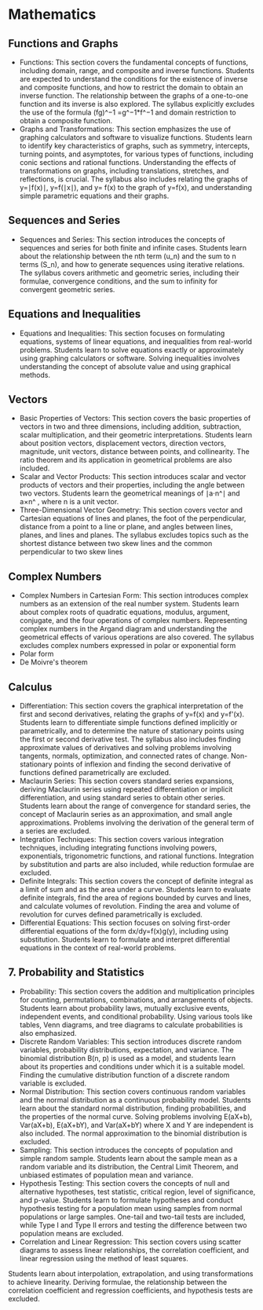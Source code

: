 # Mathematics

## Functions and Graphs
- Functions: This section covers the fundamental concepts of functions, including domain, range, and composite and inverse functions.  Students are expected to understand the conditions for the existence of inverse and composite functions, and how to restrict the domain to obtain an inverse function.  The relationship between the graphs of a one-to-one function and its inverse is also explored.  The syllabus explicitly excludes the use of the formula (fg)^−1 =g^−1*f^−1 and domain restriction to obtain a composite function.    
- Graphs and Transformations: This section emphasizes the use of graphing calculators and software to visualize functions. Students learn to identify key characteristics of graphs, such as symmetry, intercepts, turning points, and asymptotes, for various types of functions, including conic sections and rational functions.  Understanding the effects of transformations on graphs, including translations, stretches, and reflections, is crucial.  The syllabus also includes relating the graphs of y=∣f(x)∣, y=f(∣x∣), and y= f(x) to the graph of y=f(x), and understanding simple parametric equations and their graphs.    


## Sequences and Series
- Sequences and Series: This section introduces the concepts of sequences and series for both finite and infinite cases. Students learn about the relationship between the nth term (u_n) and the sum to n terms (S_n), and how to generate sequences using iterative relations.  The syllabus covers arithmetic and geometric series, including their formulae, convergence conditions, and the sum to infinity for convergent geometric series.

## Equations and Inequalities
- Equations and Inequalities: This section focuses on formulating equations, systems of linear equations, and inequalities from real-world problems. Students learn to solve equations exactly or approximately using graphing calculators or software.  Solving inequalities involves understanding the concept of absolute value and using graphical methods. 

## Vectors
- Basic Properties of Vectors: This section covers the basic properties of vectors in two and three dimensions, including addition, subtraction, scalar multiplication, and their geometric interpretations.  Students learn about position vectors, displacement vectors, direction vectors, magnitude, unit vectors, distance between points, and collinearity.  The ratio theorem and its application in geometrical problems are also included.    
- Scalar and Vector Products: This section introduces scalar and vector products of vectors and their properties, including the angle between two vectors.  Students learn the geometrical meanings of ∣a⋅n^∣ and a×n^ , where n is a unit vector.    
- Three-Dimensional Vector Geometry: This section covers vector and Cartesian equations of lines and planes, the foot of the perpendicular, distance from a point to a line or plane, and angles between lines, planes, and lines and planes.  The syllabus excludes topics such as the shortest distance between two skew lines and the common perpendicular to two skew lines

## Complex Numbers
- Complex Numbers in Cartesian Form: This section introduces complex numbers as an extension of the real number system.  Students learn about complex roots of quadratic equations, modulus, argument, conjugate, and the four operations of complex numbers.  Representing complex numbers in the Argand diagram and understanding the geometrical effects of various operations are also covered.  The syllabus excludes complex numbers expressed in polar or exponential form
- Polar form
- De Moivre's theorem

## Calculus
- Differentiation: This section covers the graphical interpretation of the first and second derivatives, relating the graphs of y=f(x) and y=f'(x).  Students learn to differentiate simple functions defined implicitly or parametrically, and to determine the nature of stationary points using the first or second derivative test.  The syllabus also includes finding approximate values of derivatives and solving problems involving tangents, normals, optimization, and connected rates of change.  Non-stationary points of inflexion and finding the second derivative of functions defined parametrically are excluded.    
- Maclaurin Series: This section covers standard series expansions, deriving Maclaurin series using repeated differentiation or implicit differentiation, and using standard series to obtain other series.  Students learn about the range of convergence for standard series, the concept of Maclaurin series as an approximation, and small angle approximations.  Problems involving the derivation of the general term of a series are excluded.    
- Integration Techniques: This section covers various integration techniques, including integrating functions involving powers, exponentials, trigonometric functions, and rational functions.  Integration by substitution and parts are also included, while reduction formulae are excluded.    
- Definite Integrals: This section covers the concept of definite integral as a limit of sum and as the area under a curve.  Students learn to evaluate definite integrals, find the area of regions bounded by curves and lines, and calculate volumes of revolution.  Finding the area and volume of revolution for curves defined parametrically is excluded.    
- Differential Equations: This section focuses on solving first-order differential equations of the form dx/dy=f(x)g(y), including using substitution.  Students learn to formulate and interpret differential equations in the context of real-world problems.

## 7. Probability and Statistics
- Probability: This section covers the addition and multiplication principles for counting, permutations, combinations, and arrangements of objects.  Students learn about probability laws, mutually exclusive events, independent events, and conditional probability.  Using various tools like tables, Venn diagrams, and tree diagrams to calculate probabilities is also emphasized.    
- Discrete Random Variables: This section introduces discrete random variables, probability distributions, expectation, and variance.  The binomial distribution B(n, p) is used as a model, and students learn about its properties and conditions under which it is a suitable model.  Finding the cumulative distribution function of a discrete random variable is excluded.    
- Normal Distribution: This section covers continuous random variables and the normal distribution as a continuous probability model.  Students learn about the standard normal distribution, finding probabilities, and the properties of the normal curve.  Solving problems involving E(aX+b), Var(aX+b), E(aX+bY), and Var(aX+bY) where X and Y are independent is also included.  The normal approximation to the binomial distribution is excluded.    
- Sampling: This section introduces the concepts of population and simple random sample.  Students learn about the sample mean as a random variable and its distribution, the Central Limit Theorem, and unbiased estimates of population mean and variance.    
- Hypothesis Testing: This section covers the concepts of null and alternative hypotheses, test statistic, critical region, level of significance, and p-value.  Students learn to formulate hypotheses and conduct hypothesis testing for a population mean using samples from normal populations or large samples.  One-tail and two-tail tests are included, while Type I and Type II errors and testing the difference between two population means are excluded.    
- Correlation and Linear Regression: This section covers using scatter diagrams to assess linear relationships, the correlation coefficient, and linear regression using the method of least squares. 

 Students learn about interpolation, extrapolation, and using transformations to achieve linearity.  Deriving formulae, the relationship between the correlation coefficient and regression coefficients, and hypothesis tests are excluded.    

